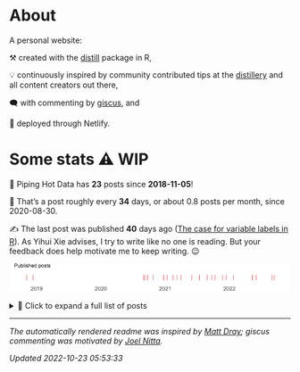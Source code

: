 
<!-- README.md is generated from README.Rmd. Please edit that file -->

# About

A personal website:

⚒️ created with the [distill](https://rstudio.github.io/distill/)
package in R,

💡 continuously inspired by community contributed tips at the
[distillery](https://jhelvy.github.io/distillery/) and all content
creators out there,

🗨️ with commenting by [giscus](https://giscus.app/), and

🚀 deployed through Netlify.

# Some stats ⚠️ WIP

🎉 Piping Hot Data has **23** posts since **2018-11-05**\!

📅 That’s a post roughly every **34** days, or about 0.8 posts per month,
since 2020-08-30.

✍️ The last post was published **40** days ago ([The case for variable
labels in
R](https://www.pipinghotdata.com/posts/2022-09-13-the-case-for-variable-labels-in-r)).
As Yihui Xie advises, I try to write like no one is reading. But your
feedback does help motivate me to keep writing. 😉

![](README_files/figure-gfm/plot-obj-1.png)<!-- -->

<details>

<summary>📂 Click to expand a full list of posts</summary>

| Date       | Title                                                                                                                                                                                             |
| :--------- | :------------------------------------------------------------------------------------------------------------------------------------------------------------------------------------------------ |
| 2022-09-13 | [The case for variable labels in R](https://www.pipinghotdata.com/posts/2022-09-13-the-case-for-variable-labels-in-r)                                                                             |
| 2022-08-30 | [My 4 Biggest Internship Takeaways](https://www.pipinghotdata.com/posts/2022-08-30-my-4-biggest-internship-takeaways)                                                                             |
| 2022-06-02 | [Locating R and R Adjacent Software and Configuration Files](https://www.pipinghotdata.com/posts/2022-06-02-locating-r-and-r-adjacent-software-and-configuration-files)                           |
| 2022-05-12 | [Code line highlighting in Quarto revealjs presentations](https://www.pipinghotdata.com/posts/2022-05-12-code-line-highlighting-in-quarto-revealjs-presentations)                                 |
| 2022-01-24 | [Report Ready PDF tables with rmarkdown, knitr, kableExtra, and LaTeX](https://www.pipinghotdata.com/posts/2022-01-24-report-ready-pdf-tables-with-rmarkdown-knitr-kableextra-and-latex)          |
| 2021-12-13 | [Modifying the GitHub repo containing my Distill website](https://www.pipinghotdata.com/posts/2021-12-13-modifying-the-github-repo-containing-my-distill-website)                                 |
| 2021-11-23 | [Getting started with unit testing in R](https://www.pipinghotdata.com/posts/2021-11-23-getting-started-with-unit-testing-in-r)                                                                   |
| 2021-10-11 | [Estimating correlations adjusted for group membership](https://www.pipinghotdata.com/posts/2021-10-11-estimating-correlations-adjusted-for-group-membership)                                     |
| 2021-09-23 | \[Curating for @WeAreRLadies on Twitter\](<https://www.pipinghotdata.com/posts/2021-09-23-curating-for-wearerladies-on-twitter>)                                                                  |
| 2021-08-27 | [A tidyverse pivot approach to data preparation in R](https://www.pipinghotdata.com/posts/2021-08-27-a-tidyverse-pivot-approach-to-data-preparation-in-r)                                         |
| 2021-07-14 | [Polished summary tables in R with gtsummary](https://www.pipinghotdata.com/posts/2021-07-14-polished-summary-tables-in-r-with-gtsummary)                                                         |
| 2021-06-01 | [Custom interactive sunbursts with ggplot in R](https://www.pipinghotdata.com/posts/2021-06-01-custom-interactive-sunbursts-with-ggplot-in-r)                                                     |
| 2021-04-01 | [Deploy previews with Netlifly](https://www.pipinghotdata.com/posts/2021-04-01-deploy-previews-with-netlifly)                                                                                     |
| 2021-03-08 | [R-Ladies styled code gifs with xaringan and flipbookr](https://www.pipinghotdata.com/posts/2021-03-08-r-ladies-styled-code-gifs-with-xaringan-and-flipbookr)                                     |
| 2021-02-15 | [GGanimating a geographic introduction](https://www.pipinghotdata.com/posts/2021-02-15-gganimating-a-geographic-introduction)                                                                     |
| 2021-01-11 | [From gmailr to the Google Books API](https://www.pipinghotdata.com/posts/2021-01-11-from-gmailr-to-the-google-books-api)                                                                         |
| 2020-12-23 | [Leveraging labelled data in R](https://www.pipinghotdata.com/posts/2020-12-23-leveraging-labelled-data-in-r)                                                                                     |
| 2020-10-25 | [Your first R package in 1 hour](https://www.pipinghotdata.com/posts/2020-10-25-your-first-r-package-in-1-hour)                                                                                   |
| 2020-09-22 | [Exporting editable ggplot graphics to PowerPoint with officer and purrr](https://www.pipinghotdata.com/posts/2020-09-22-exporting-editable-ggplot-graphics-to-powerpoint-with-officer-and-purrr) |
| 2020-09-07 | [Introducing RStudio and R Markdown](https://www.pipinghotdata.com/posts/2020-09-07-introducing-the-rstudio-ide-and-r-markdown)                                                                   |
| 2020-08-30 | [A job interview presentation inspired by the R community](https://www.pipinghotdata.com/posts/2020-08-30-a-job-interview-presentation-inspired-by-the-r-community)                               |
| 2018-12-11 | [Stringr 4 ways](https://www.pipinghotdata.com/posts/2018-12-11-stringr-4-ways)                                                                                                                   |
| 2018-11-05 | [Welcome to Piping Hot Data](https://www.pipinghotdata.com/posts/2018-11-05-welcome-to-piping-hot-data)                                                                                           |

</details>

-----

*The automatically rendered readme was inspired by [Matt
Dray](https://www.rostrum.blog/2021/04/14/gha-readme/); giscus
commenting was motivated by [Joel
Nitta](https://www.joelnitta.com/posts/2021-11-24_using-giscus/).*

*Updated 2022-10-23 05:53:33*
